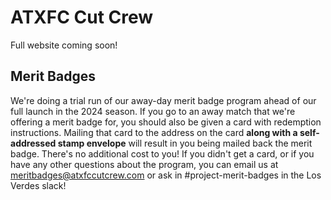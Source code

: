 # ATXFC Cut Crew

Full website coming soon!

## Merit Badges

We're doing a trial run of our away-day merit badge program ahead of our full launch in the 2024 season. If you go to an away match that we're offering a merit badge for, you should also be given a card with redemption instructions. Mailing that card to the address on the card **along with a self-addressed stamp envelope** will result in you being mailed back the merit badge. There's no additional cost to you! If you didn't get a card, or if you have any other questions about the program, you can email us at [meritbadges@atxfccutcrew.com](mailto:meritbadges@atxfccutcrew.com) or ask in #project-merit-badges in the Los Verdes slack!
